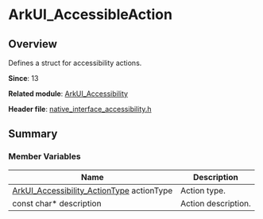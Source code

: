 # ArkUI_AccessibleAction
<!--Kit: ArkUI-->
<!--Subsystem: ArkUI-->
<!--Owner: @zhanghangkai10241-->
<!--Designer: @lmleon-->
<!--Tester: @fredyuan0912-->
<!--Adviser: @HelloCrease-->

## Overview

Defines a struct for accessibility actions.

**Since**: 13

**Related module**: [ArkUI_Accessibility](capi-arkui-accessibility.md)

**Header file**: [native_interface_accessibility.h](capi-native-interface-accessibility-h.md)

## Summary

### Member Variables

| Name                                           | Description|
|-----------------------------------------------| -- |
| [ArkUI_Accessibility_ActionType](capi-native-interface-accessibility-h.md#arkui_accessibility_actiontype) actionType | Action type.|
| const char* description                       | Action description.|
